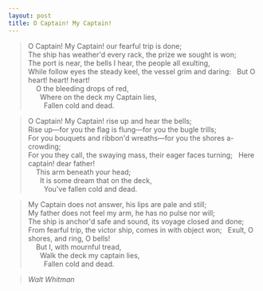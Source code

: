 ```yaml
---
layout: post
title: O Captain! My Captain!
---
```


> O Captain! My Captain! our fearful trip is done;<br>
> The ship has weather'd every rack, the prize we sought is won;<br>
> The port is near, the bells I hear, the people all exulting,<br>
> While follow eyes the steady keel, the vessel grim and daring:
> &nbsp;&nbsp;But O heart! heart! heart!<br>
> &nbsp;&nbsp;&nbsp;&nbsp;O the bleeding drops of red,<br>
> &nbsp;&nbsp;&nbsp;&nbsp;&nbsp;&nbsp;Where on the deck my Captain lies,<br>
> &nbsp;&nbsp;&nbsp;&nbsp;&nbsp;&nbsp;&nbsp;&nbsp;Fallen cold and dead.

> O Captain! My Captain! rise up and hear the bells;<br>
> Rise up—for you the flag is flung—for you the bugle trills;<br>
> For you bouquets and ribbon'd wreaths—for you the shores a-crowding;<br>
> For you they call, the swaying mass, their eager faces turning;
> &nbsp;&nbsp;Here captain! dear father!<br>
> &nbsp;&nbsp;&nbsp;&nbsp;This arm beneath your head;<br>
> &nbsp;&nbsp;&nbsp;&nbsp;&nbsp;&nbsp;It is some dream that on the deck,<br>
> &nbsp;&nbsp;&nbsp;&nbsp;&nbsp;&nbsp;&nbsp;&nbsp;You've fallen cold and dead.

> My Captain does not answer, his lips are pale and still;<br>
> My father does not feel my arm, he has no pulse nor will;<br>
> The ship is anchor'd safe and sound, its voyage closed and done;<br>
> From fearful trip, the victor ship, comes in with object won;
> &nbsp;&nbsp;Exult, O shores, and ring, O bells!<br>
> &nbsp;&nbsp;&nbsp;&nbsp;But I, with mournful tread,<br>
> &nbsp;&nbsp;&nbsp;&nbsp;&nbsp;&nbsp;Walk the deck my captain lies,<br>
> &nbsp;&nbsp;&nbsp;&nbsp;&nbsp;&nbsp;&nbsp;&nbsp;Fallen cold and dead.

> <cite>Walt Whitman</cite>
